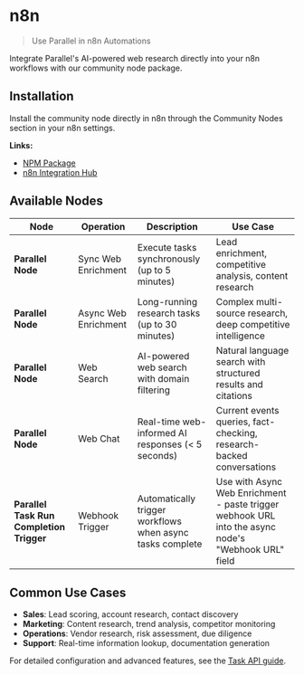 # n8n

> Use Parallel in n8n Automations

Integrate Parallel's AI-powered web research directly into your n8n workflows with our community node package.

## Installation

Install the community node directly in n8n through the Community Nodes section in your n8n settings.

**Links:**

* [NPM Package](https://www.npmjs.com/package/n8n-nodes-parallel)
* [n8n Integration Hub](https://n8n.io/integrations/parallel/)

## Available Nodes

| Node                                     | Operation            | Description                                               | Use Case                                                                                            |
| ---------------------------------------- | -------------------- | --------------------------------------------------------- | --------------------------------------------------------------------------------------------------- |
| **Parallel Node**                        | Sync Web Enrichment  | Execute tasks synchronously (up to 5 minutes)             | Lead enrichment, competitive analysis, content research                                             |
| **Parallel Node**                        | Async Web Enrichment | Long-running research tasks (up to 30 minutes)            | Complex multi-source research, deep competitive intelligence                                        |
| **Parallel Node**                        | Web Search           | AI-powered web search with domain filtering               | Natural language search with structured results and citations                                       |
| **Parallel Node**                        | Web Chat             | Real-time web-informed AI responses (\< 5 seconds)        | Current events queries, fact-checking, research-backed conversations                                |
| **Parallel Task Run Completion Trigger** | Webhook Trigger      | Automatically trigger workflows when async tasks complete | Use with Async Web Enrichment - paste trigger webhook URL into the async node's "Webhook URL" field |

## Common Use Cases

* **Sales**: Lead scoring, account research, contact discovery
* **Marketing**: Content research, trend analysis, competitor monitoring
* **Operations**: Vendor research, risk assessment, due diligence
* **Support**: Real-time information lookup, documentation generation

For detailed configuration and advanced features, see the [Task API guide](../task-api/task-quickstart).
